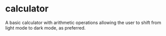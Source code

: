 # calculator
A basic calculator with arithmetic operations allowing the user to shift from light mode to dark mode, as preferred.
